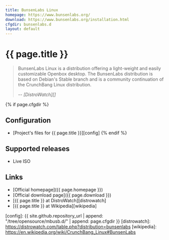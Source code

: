```yaml
---
title: BunsenLabs Linux
homepage: https://www.bunsenlabs.org/
download: https://www.bunsenlabs.org/installation.html
cfgdir: bunsenlabs.d
layout: default
---
```


# {{ page.title }}

> BunsenLabs Linux is a distribution offering a light-weight and easily
> customizable Openbox desktop. The BunsenLabs distribution is based on Debian's
> Stable branch and is a community continuation of the CrunchBang Linux
> distribution.
>
> -- <cite markdown="1">[DistroWatch][]</cite>


{% if page.cfgdir %}
## Configuration

- [Project's files for {{ page.title }}][config]
{% endif %}


## Supported releases

- Live ISO


## Links

- [Official homepage]({{ page.homepage }})
- [Official download page]({{ page.download }})
- [{{ page.title }} at DistroWatch][distrowatch]
- [{{ page.title }} at Wikipedia][wikipedia]


[config]: {{ site.github.repository_url | append: "/tree/opensource/mbusb.d/" | append: page.cfgdir }}
[distrowatch]: https://distrowatch.com/table.php?distribution=bunsenlabs
[wikipedia]: https://en.wikipedia.org/wiki/CrunchBang_Linux#BunsenLabs
